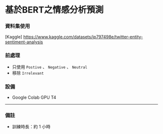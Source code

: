 # 基於BERT之情感分析預測

### 資料集使用

[Kaggle] https://www.kaggle.com/datasets/jp797498e/twitter-entity-sentiment-analysis

### 前處理
- 只使用 `Postive` 、 `Negative` 、 `Neutral`
- 移除 `Irrelevant`

### 設備
- Google Colab GPU T4

---

### 備註
- 訓練時長：約 1 小時
